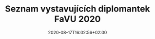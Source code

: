 ---
title: "Seznam vystavujících diplomantek FaVU 2020"
shortTitle: "Diplomantky 2020"
date: 2020-08-17T16:02:56+02:00
draft: false
weight: 4

url: "diplomantky"
---